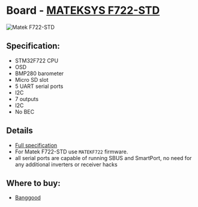 # Board - [MATEKSYS F722-STD](https://inavflight.com/shop/p/MATEKF722STD)

![Matek F722-STD](https://quadmeup.com/wp-content/uploads/2018/12/DSC_0012.jpg)

## Specification:

* STM32F722 CPU
* OSD
* BMP280 barometer
* Micro SD slot
* 5 UART serial ports
* I2C
* 7 outputs
* I2C
* No BEC

## Details

* [Full specification](http://www.mateksys.com/?portfolio=f722-std)
* For Matek F722-STD use `MATEKF722` firmware.
* all serial ports are capable of running SBUS and SmartPort, no need for any additional inverters or receiver hacks

## Where to buy:

* [Banggood](https://inavflight.com/shop/p/MATEKF722STD)